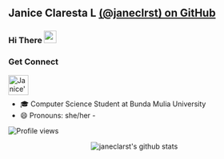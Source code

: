 ## **Janice Claresta L** [(@janeclrst) on GitHub](https://github.com/janeclrst)

### Hi There <img src="https://media.giphy.com/media/hvRJCLFzcasrR4ia7z/giphy.gif" width="25px">
<!--### My name is Janice Claresta Lingga. Nice to meet you :wink:-->

### Get Connect

<a href="https://www.instagram.com/jeyyy_cl/">
  <img align="left" alt="Janice's Instagram" width="40px" src="https://raw.githubusercontent.com/hussainweb/hussainweb/main/icons/instagram.png" />
</a>

<!--
<a href="https://twitter.com/chocoolatte12">
  <img align="left" alt="Janice | Twitter" width="40px" src="https://raw.githubusercontent.com/peterthehan/peterthehan/master/assets/twitter.svg" />
</a>
-->

<br><br>
<!--
**janeclrst/janeclrst** is a ✨ _special_ ✨ repository because its `README.md` (this file) appears on your GitHub profile.
-->

<!-- -->

- :mortar_board: Computer Science Student at Bunda Mulia University
- 😄 Pronouns: she/her
-<!--⚡ Fun fact: a melophile, gamers, dancer, and design-->

![Profile views](https://visitor-badge.glitch.me/badge?page_id=janeclrst.janeclrst)

<div id="stats" align="center">

![janeclarst's github stats](https://github-readme-stats.vercel.app/api?username=janeclrst&theme=blue-green&show_icons=true)
